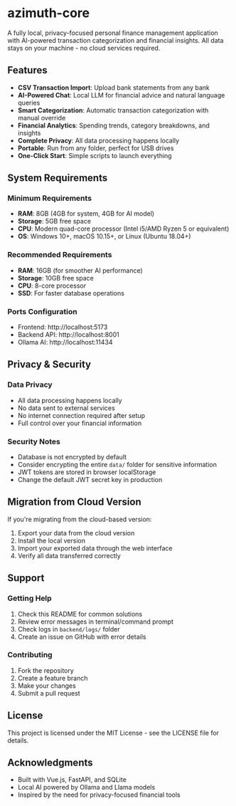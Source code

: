# azimuth-core

A fully local, privacy-focused personal finance management application with AI-powered transaction categorization and financial insights. All data stays on your machine - no cloud services required.

## Features

- **CSV Transaction Import**: Upload bank statements from any bank
- **AI-Powered Chat**: Local LLM for financial advice and natural language queries
- **Smart Categorization**: Automatic transaction categorization with manual override
- **Financial Analytics**: Spending trends, category breakdowns, and insights
- **Complete Privacy**: All data processing happens locally
- **Portable**: Run from any folder, perfect for USB drives
- **One-Click Start**: Simple scripts to launch everything

## System Requirements

### Minimum Requirements
- **RAM**: 8GB (4GB for system, 4GB for AI model)
- **Storage**: 5GB free space
- **CPU**: Modern quad-core processor (Intel i5/AMD Ryzen 5 or equivalent)
- **OS**: Windows 10+, macOS 10.15+, or Linux (Ubuntu 18.04+)

### Recommended Requirements
- **RAM**: 16GB (for smoother AI performance)
- **Storage**: 10GB free space
- **CPU**: 8-core processor
- **SSD**: For faster database operations

### Ports Configuration
- Frontend: http://localhost:5173
- Backend API: http://localhost:8001
- Ollama AI: http://localhost:11434


## Privacy & Security

### Data Privacy
- All data processing happens locally
- No data sent to external services
- No internet connection required after setup
- Full control over your financial information

### Security Notes
- Database is not encrypted by default
- Consider encrypting the entire `data/` folder for sensitive information
- JWT tokens are stored in browser localStorage
- Change the default JWT secret key in production

## Migration from Cloud Version

If you're migrating from the cloud-based version:

1. Export your data from the cloud version
2. Install the local version
3. Import your exported data through the web interface
4. Verify all data transferred correctly

## Support

### Getting Help
1. Check this README for common solutions
2. Review error messages in terminal/command prompt
3. Check logs in `backend/logs/` folder
4. Create an issue on GitHub with error details

### Contributing
1. Fork the repository
2. Create a feature branch
3. Make your changes
4. Submit a pull request

## License

This project is licensed under the MIT License - see the LICENSE file for details.

## Acknowledgments

- Built with Vue.js, FastAPI, and SQLite
- Local AI powered by Ollama and Llama models
- Inspired by the need for privacy-focused financial tools
